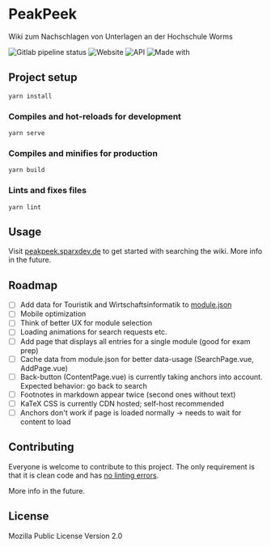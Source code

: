 # PeakPeek
Wiki zum Nachschlagen von Unterlagen an der Hochschule Worms

![Gitlab pipeline status](https://img.shields.io/gitlab/pipeline-status/SparxDev/peakpeek?branch=main)
![Website](https://img.shields.io/website?down_color=lightgrey&down_message=offline&label=Website&up_color=blue&up_message=online&url=https%3A%2F%2Fpeakpeek.sparxdev.de)
![API](https://img.shields.io/website?down_color=lightgrey&down_message=offline&label=API&up_color=blue&up_message=online&url=https%3A%2F%2Fwatson.byflip.dev%2Fpeakpeek)
![Made with](https://img.shields.io/badge/made%20with-coffee-brown)

## Project setup
```
yarn install
```

### Compiles and hot-reloads for development
```
yarn serve
```

### Compiles and minifies for production
```
yarn build
```

### Lints and fixes files
```
yarn lint
```


## Usage
Visit [peakpeek.sparxdev.de](https://peakpeek.sparxdev.de) to get started with searching the wiki. More info in the future.

## Roadmap
- [ ] Add data for Touristik and Wirtschaftsinformatik to [module.json](./public/module.json)
- [ ] Mobile optimization
- [ ] Think of better UX for module selection
- [ ] Loading animations for search requests etc.
- [ ] Add page that displays all entries for a single module (good for exam prep)
- [ ] Cache data from module.json for better data-usage (SearchPage.vue, AddPage.vue)
- [ ] Back-button (ContentPage.vue) is currently taking anchors into account. Expected behavior: go back to search
- [ ] Footnotes in markdown appear twice (second ones without text)
- [ ] KaTeX CSS is currently CDN hosted; self-host recommended
- [ ] Anchors don't work if page is loaded normally -> needs to wait for content to load

## Contributing
Everyone is welcome to contribute to this project. The only requirement is that it is clean code and has [no linting errors](#lints-and-fixes-files).

More info in the future.

<!-- For people who want to make changes to your project, it's helpful to have some documentation on how to get started. Perhaps there is a script that they should run or some environment variables that they need to set. Make these steps explicit. These instructions could also be useful to your future self.

You can also document commands to lint the code or run tests. These steps help to ensure high code quality and reduce the likelihood that the changes inadvertently break something. Having instructions for running tests is especially helpful if it requires external setup, such as starting a Selenium server for testing in a browser.-->

<!-- ## Authors and acknowledgment
Placeholder for later. -->

## License
Mozilla Public License Version 2.0
